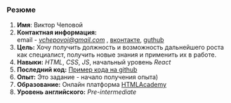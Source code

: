 ### Резюме
1.	**Имя**:  Виктор Чеповой
2.	**Контактная информация:**  
      email - *vchepovoi@gmail.com* ,
      [вконтакте](https://vk.com/vityachepovoi),
      [guthub](https://github.com/vchepovoi)
3.	**Цель:**   Хочу получить должность и возможность дальнейшего роста как специалист, получить новые знания и применить их в работе.
4.	**Навыки:** *HTML*, *CSS*, *JS*, начальный уровень *React*
5.	**Последний код:** [Пример кода на github](https://github.com/vchepovoi/noemi)
6.	**Опыт:**  Это задание - начало получения опыта)
7.	**Образование:** Онлайн платформа [HTMLAcademy](https://htmlacademy.ru/profile/id959191)
8.	**Уровень английского:** *Pre-intermediate*
